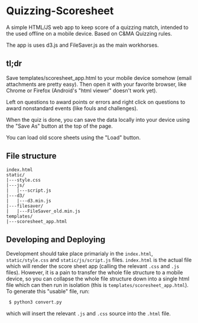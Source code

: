 # Quizzing-Scoresheet
A simple HTML/JS web app to keep score of a quizzing match, intended to the used offline on a mobile device. Based on C&MA Quizzing rules.

The app is uses d3.js and FileSaver.js as the main workhorses.

## tl;dr
Save templates/scoresheet_app.html to your mobile device somehow (email attachments are pretty easy). Then open it with your favorite browser, like Chrome or Firefox (Android's "html viewer" doesn't work yet).

Left on questions to award points or errors and right click on questions to award nonstandard events (like fouls and challenges).

When the quiz is done, you can save the data locally into your device using the "Save As" button at the top of the page.

You can load old score sheets using the "Load" button.

## File structure
```
index.html
static/
|---style.css
|---js/
|   |---script.js
|---d3/
|   |---d3.min.js
|---filesaver/
|   |---FileSaver_old.min.js
templates/
|---scoresheet_app.html
```
## Developing and Deploying
Development should take place primarialy in the `index.html`, `static/style.css` and `static/js/script.js` files. `index.html` is the actual file which will render the score sheet app (calling the relevant `.css` and `.js` files). However, it is a pain to transfer the whole file structure to a mobile device, so you can collapse the whole file structure down into a single html file which can then run in isolation (this is `templates/scoresheet_app.html`). To generate this "usable" file, run:
```bash
 $ python3 convert.py
 ```
 which will insert the relevant `.js` and `.css` source into the `.html` file.
